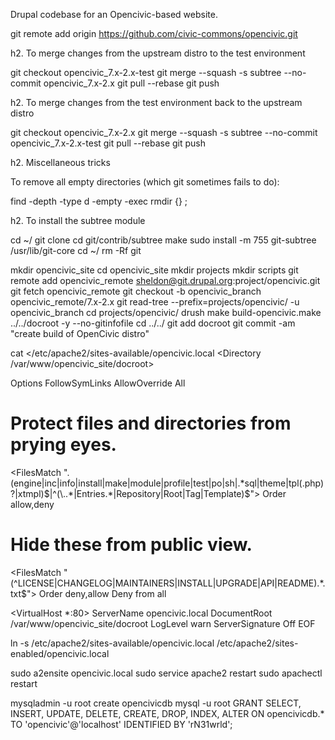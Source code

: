Drupal codebase for an Opencivic-based website.

git remote add origin https://github.com/civic-commons/opencivic.git

h2. To merge changes from the upstream distro to the test environment

git checkout opencivic_7.x-2.x-test
git merge --squash -s subtree --no-commit opencivic_7.x-2.x
git pull --rebase
git push

h2. To merge changes from the test environment back to the upstream distro

git checkout opencivic_7.x-2.x
git merge --squash -s subtree --no-commit opencivic_7.x-2.x-test
git pull --rebase
git push

h2. Miscellaneous tricks

To remove all empty directories (which git sometimes fails to do):

find -depth -type d -empty -exec rmdir {} \;

h2. To install the subtree module

cd ~/
git clone
cd git/contrib/subtree
make
sudo install -m 755 git-subtree /usr/lib/git-core
cd ~/
rm -Rf git




mkdir opencivic_site
cd opencivic_site
mkdir projects
mkdir scripts
git remote add opencivic_remote sheldon@git.drupal.org:project/opencivic.git
git fetch opencivic_remote
git checkout -b opencivic_branch opencivic_remote/7.x-2.x
git read-tree --prefix=projects/opencivic/ -u opencivic_branch
cd projects/opencivic/
drush make build-opencivic.make ../../docroot -y --no-gitinfofile
cd ../../
git add docroot
git commit -am "create build of OpenCivic distro"



cat <<EOF >/etc/apache2/sites-available/opencivic.local
<Directory /var/www/opencivic_site/docroot>

  Options FollowSymLinks
  AllowOverride All

  # Protect files and directories from prying eyes.
  <FilesMatch "\.(engine|inc|info|install|make|module|profile|test|po|sh|.*sql|theme|tpl(\.php)?|xtmpl)$|^(\..*|Entries.*|Repository|Root|Tag|Template)$">
    Order allow,deny
  </FilesMatch>

  # Hide these from public view.
  <FilesMatch "(^LICENSE|CHANGELOG|MAINTAINERS|INSTALL|UPGRADE|API|README).*\.txt$">
    Order deny,allow
    Deny from all 
  </FilesMatch>

</Directory>

<VirtualHost *:80>
  ServerName opencivic.local
  DocumentRoot /var/www/opencivic_site/docroot
  LogLevel warn
  ServerSignature Off
</VirtualHost>
EOF


ln -s /etc/apache2/sites-available/opencivic.local /etc/apache2/sites-enabled/opencivic.local


sudo a2ensite opencivic.local
sudo service apache2 restart
sudo apachectl restart

mysqladmin -u root create opencivicdb
mysql -u root
GRANT SELECT, INSERT, UPDATE, DELETE, CREATE, DROP, INDEX, ALTER ON opencivicdb.* TO 'opencivic'@'localhost' IDENTIFIED BY 'rN31wrld';
